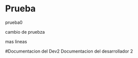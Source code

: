 # Prueba
prueba0

cambio de pruebza

mas lineas

#Documentacion del Dev2
Documentacion del desarrollador 2
